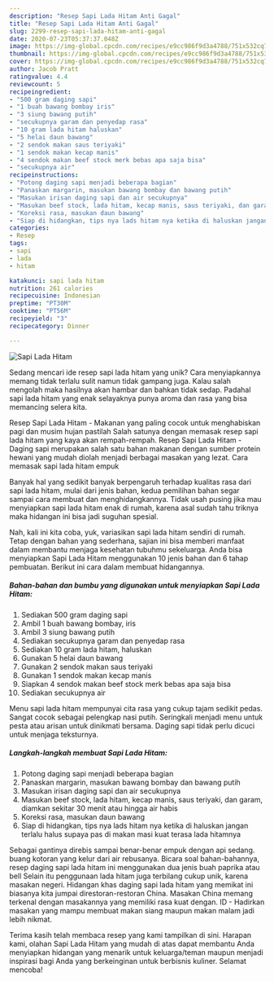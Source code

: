 ```yaml
---
description: "Resep Sapi Lada Hitam Anti Gagal"
title: "Resep Sapi Lada Hitam Anti Gagal"
slug: 2299-resep-sapi-lada-hitam-anti-gagal
date: 2020-07-23T05:37:37.048Z
image: https://img-global.cpcdn.com/recipes/e9cc986f9d3a4788/751x532cq70/sapi-lada-hitam-foto-resep-utama.jpg
thumbnail: https://img-global.cpcdn.com/recipes/e9cc986f9d3a4788/751x532cq70/sapi-lada-hitam-foto-resep-utama.jpg
cover: https://img-global.cpcdn.com/recipes/e9cc986f9d3a4788/751x532cq70/sapi-lada-hitam-foto-resep-utama.jpg
author: Jacob Pratt
ratingvalue: 4.4
reviewcount: 5
recipeingredient:
- "500 gram daging sapi"
- "1 buah bawang bombay iris"
- "3 siung bawang putih"
- "secukupnya garam dan penyedap rasa"
- "10 gram lada hitam haluskan"
- "5 helai daun bawang"
- "2 sendok makan saus teriyaki"
- "1 sendok makan kecap manis"
- "4 sendok makan beef stock merk bebas apa saja bisa"
- "secukupnya air"
recipeinstructions:
- "Potong daging sapi menjadi beberapa bagian"
- "Panaskan margarin, masukan bawang bombay dan bawang putih"
- "Masukan irisan daging sapi dan air secukupnya"
- "Masukan beef stock, lada hitam, kecap manis, saus teriyaki, dan garam, diamkan sekitar 30 menit atau hingga air habis"
- "Koreksi rasa, masukan daun bawang"
- "Siap di hidangkan, tips nya lads hitam nya ketika di haluskan jangan terlalu halus supaya pas di makan masi kuat terasa lada hitamnya"
categories:
- Resep
tags:
- sapi
- lada
- hitam

katakunci: sapi lada hitam 
nutrition: 261 calories
recipecuisine: Indonesian
preptime: "PT30M"
cooktime: "PT56M"
recipeyield: "3"
recipecategory: Dinner

---
```



![Sapi Lada Hitam](https://img-global.cpcdn.com/recipes/e9cc986f9d3a4788/751x532cq70/sapi-lada-hitam-foto-resep-utama.jpg)

Sedang mencari ide resep sapi lada hitam yang unik? Cara menyiapkannya memang tidak terlalu sulit namun tidak gampang juga. Kalau salah mengolah maka hasilnya akan hambar dan bahkan tidak sedap. Padahal sapi lada hitam yang enak selayaknya punya aroma dan rasa yang bisa memancing selera kita.

Resep Sapi Lada Hitam - Makanan yang paling cocok untuk menghabiskan pagi dan musim hujan pastilah Salah satunya dengan memasak resep sapi lada hitam yang kaya akan rempah-rempah. Resep Sapi Lada Hitam - Daging sapi merupakan salah satu bahan makanan dengan sumber protein hewani yang mudah diolah menjadi berbagai masakan yang lezat. Cara memasak sapi lada hitam empuk

Banyak hal yang sedikit banyak berpengaruh terhadap kualitas rasa dari sapi lada hitam, mulai dari jenis bahan, kedua pemilihan bahan segar sampai cara membuat dan menghidangkannya. Tidak usah pusing jika mau menyiapkan sapi lada hitam enak di rumah, karena asal sudah tahu triknya maka hidangan ini bisa jadi suguhan spesial.


Nah, kali ini kita coba, yuk, variasikan sapi lada hitam sendiri di rumah. Tetap dengan bahan yang sederhana, sajian ini bisa memberi manfaat dalam membantu menjaga kesehatan tubuhmu sekeluarga. Anda bisa menyiapkan Sapi Lada Hitam menggunakan 10 jenis bahan dan 6 tahap pembuatan. Berikut ini cara dalam membuat hidangannya.

<!--inarticleads1-->

##### Bahan-bahan dan bumbu yang digunakan untuk menyiapkan Sapi Lada Hitam:

1. Sediakan 500 gram daging sapi
1. Ambil 1 buah bawang bombay, iris
1. Ambil 3 siung bawang putih
1. Sediakan secukupnya garam dan penyedap rasa
1. Sediakan 10 gram lada hitam, haluskan
1. Gunakan 5 helai daun bawang
1. Gunakan 2 sendok makan saus teriyaki
1. Gunakan 1 sendok makan kecap manis
1. Siapkan 4 sendok makan beef stock merk bebas apa saja bisa
1. Sediakan secukupnya air


Menu sapi lada hitam mempunyai cita rasa yang cukup tajam sedikit pedas. Sangat cocok sebagai pelengkap nasi putih. Seringkali menjadi menu untuk pesta atau arisan untuk dinikmati bersama. Daging sapi tidak perlu dicuci untuk menjaga teksturnya. 

<!--inarticleads2-->

##### Langkah-langkah membuat Sapi Lada Hitam:

1. Potong daging sapi menjadi beberapa bagian
1. Panaskan margarin, masukan bawang bombay dan bawang putih
1. Masukan irisan daging sapi dan air secukupnya
1. Masukan beef stock, lada hitam, kecap manis, saus teriyaki, dan garam, diamkan sekitar 30 menit atau hingga air habis
1. Koreksi rasa, masukan daun bawang
1. Siap di hidangkan, tips nya lads hitam nya ketika di haluskan jangan terlalu halus supaya pas di makan masi kuat terasa lada hitamnya


Sebagai gantinya direbis sampai benar-benar empuk dengan api sedang. buang kotoran yang kelur dari air rebusanya. Bicara soal bahan-bahannya, resep daging sapi lada hitam ini menggunakan dua jenis buah paprika atau bell Selain itu penggunaan lada hitam juga terbilang cukup unik, karena masakan negeri. Hidangan khas daging sapi lada hitam yang memikat ini biasanya kita jumpai direstoran-restoran China. Masakan China memang terkenal dengan masakannya yang memiliki rasa kuat dengan. ID - Hadirkan masakan yang mampu membuat makan siang maupun makan malam jadi lebih nikmat. 

Terima kasih telah membaca resep yang kami tampilkan di sini. Harapan kami, olahan Sapi Lada Hitam yang mudah di atas dapat membantu Anda menyiapkan hidangan yang menarik untuk keluarga/teman maupun menjadi inspirasi bagi Anda yang berkeinginan untuk berbisnis kuliner. Selamat mencoba!
